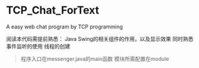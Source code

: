 # TCP_Chat_ForText
A easy web chat program by TCP programming


阅读本代码需提前熟悉：
Java Swing的相关组件的作用，以及显示效果
同时熟悉事件监听的使用
线程的创建

>程序入口在messenger.java的main函数
>模块所需配置在module

